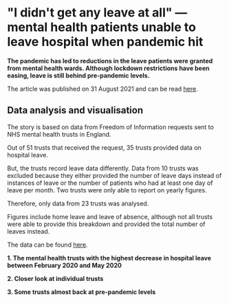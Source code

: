 # "I didn't get any leave at all" — mental health patients unable to leave hospital when pandemic hit
**The pandemic has led to reductions in the leave patients were granted from mental health wards. Although lockdown restrictions have been easing, leave is still behind pre-pandemic levels.**

The article was published on 31 August 2021 and can be read [here]().

## Data analysis and visualisation

The story is based on data from Freedom of Information requests sent to NHS mental health trusts in England. 

Out of 51 trusts that received the request, 35 trusts provided data on hospital leave. 

But, the trusts record leave data differently. Data from 10 trusts was excluded because they either provided the number of leave days instead of instances of leave or the number of patients who had at least one day of leave per month. Two trusts were only able to report on yearly figures.

Therefore, only data from 23 trusts was analysed. 

Figures include home leave and leave of absence, although not all trusts were able to provide this breakdown and provided the total number of leaves instead.

The data can be found [here](). 

**1. The mental health trusts with the highest decrease in hospital leave between February 2020 and May 2020**

**2. Closer look at individual trusts**

**3. Some trusts almost back at pre-pandemic levels**


